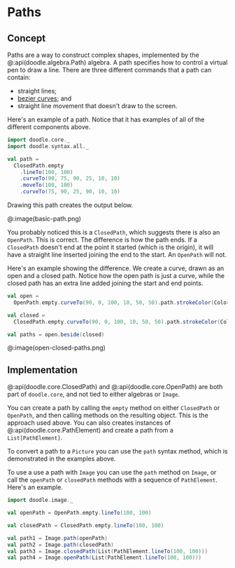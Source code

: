 # Paths

## Concept

Paths are a way to construct complex shapes, implemented by the @:api(doodle.algebra.Path) algebra. A path specifies how to control a virtual pen to draw a line. There are three different commands that a path can contain:

- straight lines;
- [bezier curves](https://en.wikipedia.org/wiki/B%C3%A9zier_curve); and
- straight line movement that doesn't draw to the screen.

Here's an example of a path. Notice that it has examples of all of the different components above.

```scala mdoc:silent
import doodle.core._
import doodle.syntax.all._

val path =
  ClosedPath.empty
    .lineTo(100, 100)
    .curveTo(90, 75, 90, 25, 10, 10)
    .moveTo(100, 100)
    .curveTo(75, 90, 25, 90, 10, 10)
```

Drawing this path creates the output below.

@:image(basic-path.png)

You probably noticed this is a `ClosedPath`, which suggests there is also an `OpenPath`. This is correct. The difference is how the path ends. If a `ClosedPath` doesn't end at the point it started (which is the origin), it will have a straight line inserted joining the end to the start. An `OpenPath` will not.

Here's an example showing the difference. We create a curve, drawn as an open and a closed path. Notice how the open path is just a curve, while the closed path has an extra line added joining the start and end points.

```scala mdoc:silent
val open =
  OpenPath.empty.curveTo(90, 0, 100, 10, 50, 50).path.strokeColor(Color.red)

val closed =
  ClosedPath.empty.curveTo(90, 0, 100, 10, 50, 50).path.strokeColor(Color.blue)

val paths = open.beside(closed)
```

@:image(open-closed-paths.png)


## Implementation

@:api(doodle.core.ClosedPath) and @:api(doodle.core.OpenPath) are both part of `doodle.core`, and not tied to either algebras or `Image`.

You can create a path by calling the `empty` method on either `ClosedPath` or `OpenPath`, and then calling methods on the resulting object. This is the approach used above. You can also creates instances of @:api(doodle.core.PathElement) and create a path from a `List[PathElement]`.

To convert a path to a `Picture` you can use the `path` syntax method, which is demonstrated in the examples above.

To use a use a path with `Image` you can use the `path` method on `Image`, or call the `openPath` or `closedPath` methods with a sequence of `PathElement`. Here's an example.

```scala mdoc:silent
import doodle.image._

val openPath = OpenPath.empty.lineTo(100, 100)

val closedPath = ClosedPath.empty.lineTo(100, 100)

val path1 = Image.path(openPath)
val path2 = Image.path(closedPath)
val path3 = Image.closedPath(List(PathElement.lineTo(100, 100)))
val path4 = Image.openPath(List(PathElement.lineTo(100, 100)))
```
